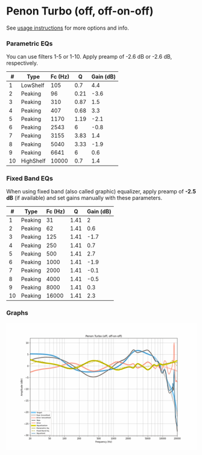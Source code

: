 # Penon Turbo (off, off-on-off)
See [usage instructions](https://github.com/jaakkopasanen/AutoEq#usage) for more options and info.

### Parametric EQs
You can use filters 1-5 or 1-10. Apply preamp of -2.6 dB or -2.6 dB, respectively.

|   # | Type      |   Fc (Hz) |    Q |   Gain (dB) |
|-----|-----------|-----------|------|-------------|
|   1 | LowShelf  |       105 | 0.7  |         4.4 |
|   2 | Peaking   |        96 | 0.21 |        -3.6 |
|   3 | Peaking   |       310 | 0.87 |         1.5 |
|   4 | Peaking   |       407 | 0.68 |         3.3 |
|   5 | Peaking   |      1170 | 1.19 |        -2.1 |
|   6 | Peaking   |      2543 | 6    |        -0.8 |
|   7 | Peaking   |      3155 | 3.83 |         1.4 |
|   8 | Peaking   |      5040 | 3.33 |        -1.9 |
|   9 | Peaking   |      6641 | 6    |         0.6 |
|  10 | HighShelf |     10000 | 0.7  |         1.4 |

### Fixed Band EQs
When using fixed band (also called graphic) equalizer, apply preamp of **-2.5 dB** (if available) and set gains manually with these parameters.

|   # | Type    |   Fc (Hz) |    Q |   Gain (dB) |
|-----|---------|-----------|------|-------------|
|   1 | Peaking |        31 | 1.41 |         2   |
|   2 | Peaking |        62 | 1.41 |         0.6 |
|   3 | Peaking |       125 | 1.41 |        -1.7 |
|   4 | Peaking |       250 | 1.41 |         0.7 |
|   5 | Peaking |       500 | 1.41 |         2.7 |
|   6 | Peaking |      1000 | 1.41 |        -1.9 |
|   7 | Peaking |      2000 | 1.41 |        -0.1 |
|   8 | Peaking |      4000 | 1.41 |        -0.5 |
|   9 | Peaking |      8000 | 1.41 |         0.3 |
|  10 | Peaking |     16000 | 1.41 |         2.3 |

### Graphs
![](./Penon%20Turbo%20(off,%20off-on-off).png)
